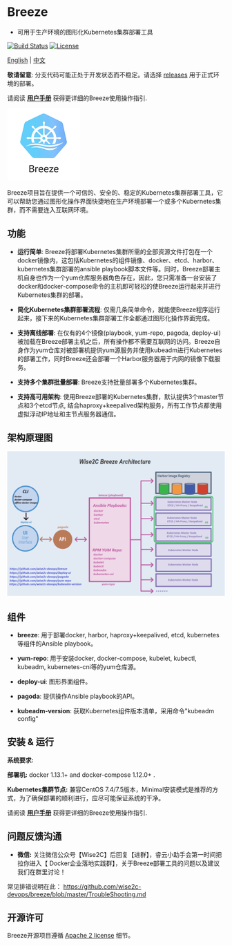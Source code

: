 # Breeze
- 可用于生产环境的图形化Kubernetes集群部署工具

[![Build Status](https://travis-ci.org/wise2c-devops/breeze.svg?branch=v1.12)](https://travis-ci.org/wise2c-devops/breeze)
[![License](https://img.shields.io/badge/License-Apache%202.0-blue.svg)](https://github.com/wise2c-devops/breeze/blob/master/LICENSE)

[English](https://github.com/wise2c-devops/breeze/blob/master/README.md) | [中文](https://github.com/wise2c-devops/breeze/blob/master/README-CN.md)

**敬请留意**: 分支代码可能正处于开发状态而不稳定。请选择 [releases](https://github.com/wise2c-devops/breeze/releases) 用于正式环境的部署。

请阅读 **[用户手册](manual/BreezeManual.pdf)** 获得更详细的Breeze使用操作指引.

<img alt="Breeze" src="manual/BreezeLogo.png">

Breeze项目旨在提供一个可信的、安全的、稳定的Kubernetes集群部署工具，它可以帮助您通过图形化操作界面快捷地在生产环境部署一个或多个Kubernetes集群，而不需要连入互联网环境。

## 功能
* **运行简单**: Breeze将部署Kubernetes集群所需的全部资源文件打包在一个docker镜像内，这包括Kubernetes的组件镜像、docker、etcd、harbor、kubernetes集群部署的ansible playbook脚本文件等。同时，Breeze部署主机自身也作为一个yum仓库服务器角色存在，因此，您只需准备一台安装了docker和docker-compose命令的主机即可轻松的使Breeze运行起来并进行Kubernetes集群的部署。

* **简化Kubernetes集群部署流程**: 仅需几条简单命令，就能使Breeze程序运行起来，接下来的Kubernetes集群部署工作全都通过图形化操作界面完成。

* **支持离线部署**: 在仅有的4个镜像(playbook, yum-repo, pagoda, deploy-ui) 被加载在Breeze部署主机之后，所有操作都不需要互联网的访问。Breeze自身作为yum仓库对被部署机提供yum源服务并使用kubeadm进行Kubernetes的部署工作，同时Breeze还会部署一个Harbor服务器用于内网的镜像下载服务。

* **支持多个集群批量部署**: Breeze支持批量部署多个Kubernetes集群。

* **支持高可用架构**:  使用Breeze部署的Kubernetes集群，默认提供3个master节点和3个etcd节点, 结合haproxy+keepalived架构服务，所有工作节点都使用虚拟浮动IP地址和主节点服务器通信。

## 架构原理图
![Alt](./manual/Wise2C-Breeze-Architecture.png)

## 组件
- **breeze**: 用于部署docker, harbor, haproxy+keepalived, etcd, kubernetes等组件的Ansible playbook。 

- **yum-repo**: 用于安装docker, docker-compose, kubelet, kubectl, kubeadm, kubernetes-cni等的yum仓库源。 

- **deploy-ui**: 图形界面组件。

- **pagoda**: 提供操作Ansible playbook的API。

- **kubeadm-version**: 获取Kubernetes组件版本清单，采用命令"kubeadm config"

## 安装 & 运行

**系统要求:**

**部署机:** docker 1.13.1+ and docker-compose 1.12.0+ .

**Kubernetes集群节点:** 兼容CentOS 7.4/7.5版本，Minimal安装模式是推荐的方式，为了确保部署的顺利进行，应尽可能保证系统的干净。

请阅读 **[用户手册](manual/BreezeManual.pdf)** 获得更详细的Breeze使用操作指引.

## 问题反馈沟通

* **微信:** 关注微信公众号【Wise2C】后回复【进群】，睿云小助手会第一时间把拉你进入【 Docker企业落地实践群】，关于Breeze部署工具的问题以及建议我们在群里讨论！

常见排错说明在此：
https://github.com/wise2c-devops/breeze/blob/master/TroubleShooting.md

## 开源许可

Breeze开源项目遵循 [Apache 2 license](LICENSE) 细节。
